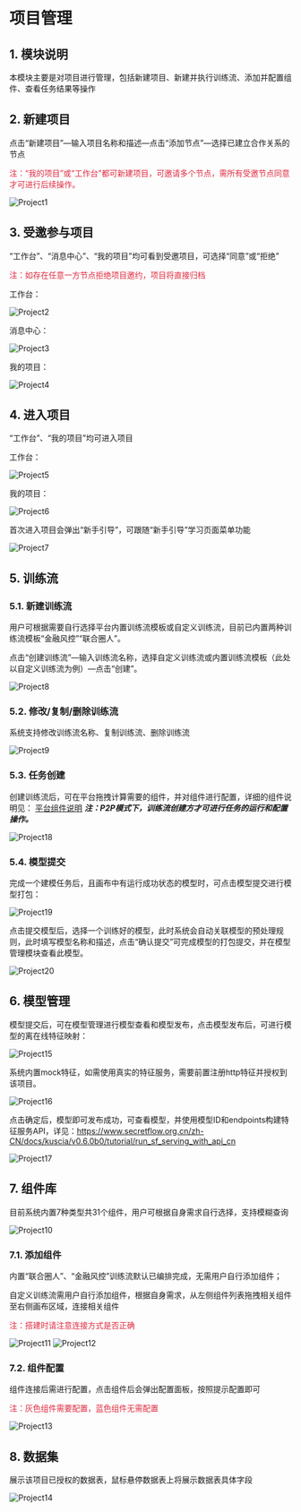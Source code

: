 # 项目管理

## 1. 模块说明

本模块主要是对项目进行管理，包括新建项目、新建并执行训练流、添加并配置组件、查看任务结果等操作

## 2. 新建项目

点击“新建项目”—输入项目名称和描述—点击“添加节点”—选择已建立合作关系的节点

<font color=#DF2A3F> 注：“我的项目”或“工作台”都可新建项目，可邀请多个节点，需所有受邀节点同意才可进行后续操作。</font>

![Project1](../../imgs/project1.png)

## 3. 受邀参与项目

“工作台”、“消息中心”、“我的项目”均可看到受邀项目，可选择“同意”或“拒绝”

<font color=#DF2A3F> 注：如存在任意一方节点拒绝项目邀约，项目将直接归档 </font>

工作台：

![Project2](../../imgs/project2.png)

消息中心：

![Project3](../../imgs/project3.png)

我的项目：

![Project4](../../imgs/project4.png)

## 4. 进入项目

“工作台”、“我的项目”均可进入项目

工作台：

![Project5](../../imgs/project5.png)

我的项目：

![Project6](../../imgs/project6.png)

首次进入项目会弹出“新手引导”，可跟随“新手引导”学习页面菜单功能

![Project7](../../imgs/project7.png)

## 5. 训练流

### 5.1. 新建训练流

用户可根据需要自行选择平台内置训练流模板或自定义训练流，目前已内置两种训练流模板“金融风控”“联合圈人”。

点击“创建训练流”—输入训练流名称，选择自定义训练流或内置训练流模板（此处以自定义训练流为例）—点击“创建”。

![Project8](../../imgs/project8.png)

### 5.2. 修改/复制/删除训练流

系统支持修改训练流名称、复制训练流、删除训练流

![Project9](../../imgs/project9.png)

### 5.3. 任务创建

创建训练流后，可在平台拖拽计算需要的组件，并对组件进行配置，详细的组件说明见：
[平台组件说明](https://www.secretflow.org.cn/zh-CN/docs/secretpad-all-in-one/latest/pf7woou4dzgc90ol)
_**注：P2P模式下，训练流创建方才可进行任务的运行和配置操作。**_

![Project18](../../imgs/project18.png)

### 5.4. 模型提交

完成一个建模任务后，且画布中有运行成功状态的模型时，可点击模型提交进行模型打包：

![Project19](../../imgs/project19.png)

点击提交模型后，选择一个训练好的模型，此时系统会自动关联模型的预处理规则，此时填写模型名称和描述，点击“确认提交”可完成模型的打包提交，并在模型管理模块查看此模型。

![Project20](../../imgs/project20.png)

## 6. 模型管理

模型提交后，可在模型管理进行模型查看和模型发布，点击模型发布后，可进行模型的离在线特征映射：

![Project15](../../imgs/project15.png)

系统内置mock特征，如需使用真实的特征服务，需要前置注册http特征并授权到该项目。

![Project16](../../imgs/project16.png)

点击确定后，模型即可发布成功，可查看模型，并使用模型ID和endpoints构建特征服务API，详见：https://www.secretflow.org.cn/zh-CN/docs/kuscia/v0.6.0b0/tutorial/run_sf_serving_with_api_cn

![Project17](../../imgs/project17.png)

## 7. 组件库

目前系统内置7种类型共31个组件，用户可根据自身需求自行选择，支持模糊查询

![Project10](../../imgs/project10.png)

### 7.1. 添加组件

内置“联合圈人”、“金融风控”训练流默认已编排完成，无需用户自行添加组件；

自定义训练流需用户自行添加组件，根据自身需求，从左侧组件列表拖拽相关组件至右侧画布区域，连接相关组件

<font color=#DF2A3F> 注：搭建时请注意连接方式是否正确 </font>

![Project11](../../imgs/project11.png)
![Project12](../../imgs/project12.png)

### 7.2. 组件配置

组件连接后需进行配置，点击组件后会弹出配置面板，按照提示配置即可

<font color=#DF2A3F> 注：灰色组件需要配置，蓝色组件无需配置 </font>

![Project13](../../imgs/project13.png)

## 8. 数据集

展示该项目已授权的数据表，鼠标悬停数据表上将展示数据表具体字段

![Project14](../../imgs/project14.png)